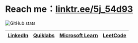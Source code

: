 # Reach me：[linktr.ee/5j_54d93](https://linktr.ee/5j_54d93)

![GitHub stats](https://github-readme-stats.vercel.app/api?username=5j54d93&show_icons=true&theme=radical)


|[LinkedIn](https://www.linkedin.com/in/5j54d93/)|[Quiklabs](https://google.qwiklabs.com/public_profiles/6433a491-5473-4802-83f6-c765698f18b9)|[Microsoft Learn](https://docs.microsoft.com/zh-tw/users/ricky-chuang/)|[LeetCode](https://leetcode.com/5j_54d93/)|
|:-:|:-:|:-:|:-:|

<!---
5j54d93/5j54d93 is a ✨ special ✨ repository because its `README.md` (this file) appears on your GitHub profile.
You can click the Preview link to take a look at your changes.
--->
